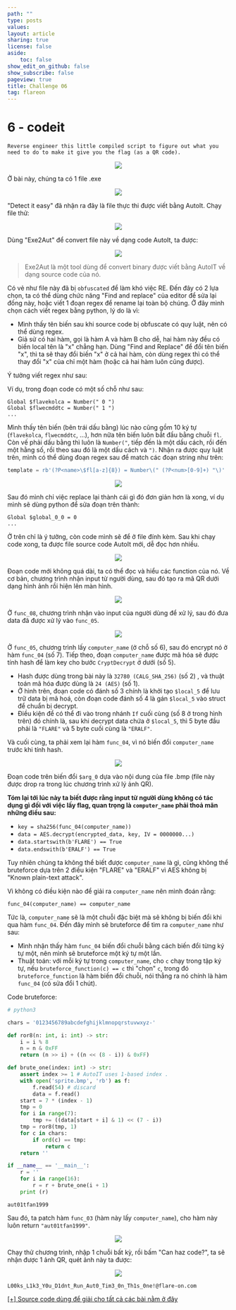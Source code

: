 ```yaml
---
path: ""
type: posts
values:
layout: article
sharing: true
license: false
aside:
    toc: false
show_edit_on_github: false
show_subscribe: false
pageview: true
title: Challenge 06
tag: flareon
---
```

# 6 - codeit

```
Reverse engineer this little compiled script to figure out what you need to do to make it give you the flag (as a QR code).
```

<p align="center">
    <img src="/assets/images/flareon/6/1.png"/>
</p>

Ở bài này, chúng ta có 1 file .exe

<p align="center">
    <img src="/assets/images/flareon/6/2.png"/>
</p>

"Detect it easy" đã nhận ra đây là file thực thi được viết bằng AutoIt. Chạy file thử:

<p align="center">
    <img src="/assets/images/flareon/6/3.png"/>
</p>

Dùng "Exe2Aut" để convert file này về dạng code AutoIt, ta được:

<p align="center">
    <img src="/assets/images/flareon/6/4.png"/>
</p>

> Exe2Aut là một tool dùng để convert binary được viết bằng AutoIT về dạng source code của nó.

Có vẻ như file này đã bị `obfuscated` để làm khó việc RE. Đến đây có 2 lựa chọn, ta có thể dùng chức năng "Find and replace" của editor để sửa lại đống này, hoặc viết 1 đoạn regex để rename lại toàn bộ chúng. Ở đây mình chọn cách viết regex bằng python, lý do là vì:

- Mình thấy tên biến sau khi source code bị obfuscate có quy luật, nên có thể dùng regex.
- Giả sử có hai hàm, gọi là hàm A và hàm B cho dễ, hai hàm này đều có biến local tên là "x" chẳng hạn. Dùng "Find and Replace" để đổi tên biến "x", thì ta sẽ thay đổi biến "x" ở cả hai hàm, còn dùng regex thì có thể thay đổi "x" của chỉ một hàm (hoặc cả hai hàm luôn cũng được).

Ý tưởng viết regex như sau:

Ví dụ, trong đoạn code có một số chỗ như sau:

```
Global $flavekolca = Number(" 0 ")
Global $flwecmddtc = Number(" 1 ")
...
```

Mình thấy tên biến (bên trái dấu bằng) lúc nào cũng gồm 10 ký tự (`flavekolca`, `flwecmddtc`, ...), hơn nữa tên biến luôn bắt đầu bằng chuỗi `fl`. Còn vế phải dấu bằng thì luôn là `Number("`, tiếp đến là một dấu cách, rồi đến một hằng số, rồi theo sau đó là một dấu cách và `")`. Nhận ra được quy luật trên, mình có thể dùng đoạn regex sau để match các đoạn string như trên:

```python
template = rb'(?P<name>\$fl[a-z]{8}) = Number\(" (?P<num>[0-9]+) "\)'
```

<p align="center">
    <img src="/assets/images/flareon/6/11.png"/>
</p>

Sau đó mình chỉ việc replace lại thành cái gì đó đơn giản hơn là xong, ví dụ mình sẽ dùng python để sửa đoạn trên thành:

```
Global $global_0_0 = 0
...
```

Ở trên chỉ là ý tưởng, còn code mình sẽ để ở file đính kèm. Sau khi chạy code xong, ta được file source code AutoIt mới, dễ đọc hơn nhiều.

<p align="center">
    <img src="/assets/images/flareon/6/5.png"/>
</p>

Đoạn code mới không quá dài, ta có thể đọc và hiểu các function của nó. Về cơ bản, chương trình nhận input từ người dùng, sau đó tạo ra mã QR dưới dạng hình ảnh rồi hiện lên màn hình.

<p align="center">
    <img src="/assets/images/flareon/6/6.png"/>
</p>

Ở `func_08`, chương trình nhận vào input của người dùng để xử lý, sau đó đưa data đã được xử lý vào `func_05`.

<p align="center">
    <img src="/assets/images/flareon/6/7.png"/>
</p>

Ở `func_05`, chương trình lấy `computer_name` (ở chỗ số 6), sau đó encrypt nó ở hàm `func_04` (số 7). Tiếp theo, đoạn `computer_name` được mã hóa sẽ được tính hash để làm key cho bước `CryptDecrypt` ở dưới (số 5).

- Hash được dùng trong bài này là `32780 (CALG_SHA_256)` (số 2) , và thuật toán mã hóa được dùng là `24 (AES)` (số 1).
- Ở hình trên, đoạn code có đánh số 3 chính là khởi tạo `$local_5` để lưu trữ data bị mã hoá, còn đoạn code đánh số 4 là gán `$local_5` vào struct để chuẩn bị decrypt.
- Điều kiện để có thể đi vào trong nhánh `If` cuối cùng (số 8 ở trong hình trên) đó chính là, sau khi decrypt data chứa ở `$local_5`, thì 5 byte đầu phải là `"FLARE"` và 5 byte cuối cùng là `"ERALF"`.

Và cuối cùng, ta phải xem lại hàm `func_04`, vì nó biến đổi `computer_name` trước khi tính hash.

<p align="center">
    <img src="/assets/images/flareon/6/8.png"/>
</p>

Đoạn code trên biến đổi `$arg_0` dựa vào nội dung của file .bmp (file này được drop ra trong lúc chương trình xử lý ảnh QR).

**Tóm lại tới lúc này ta biết được rằng input từ người dùng không có tác dụng gì đối với việc lấy flag, quan trọng là `computer_name` phải thoả mãn những điều sau:**

- `key = sha256(func_04(computer_name))`
- `data = AES.decrypt(encrypted_data, key, IV = 0000000...)`
- `data.startswith(b'FLARE') == True`
- `data.endswith(b'ERALF') == True`

Tuy nhiên chúng ta không thể biết được `computer_name` là gì, cũng không thể bruteforce dựa trên 2 điều kiện "FLARE" và "ERALF" vì AES không bị "Known plain-text attack".

Vì không có điều kiện nào để giải ra `computer_name` nên mình đoán rằng:

```
func_04(computer_name) == computer_name
```

Tức là, `computer_name` sẽ là một chuỗi đặc biệt mà sẽ không bị biến đổi khi qua hàm `func_04`. Đến đây mình sẽ bruteforce để tìm ra `computer_name` như sau:

- Mình nhận thấy hàm `func_04` biến đổi chuỗi bằng cách biến đổi từng ký tự một, nên mình sẽ bruteforce một ký tự một lần.
- Thuật toán: với mỗi ký tự trong `computer_name`, cho `c` chạy trong tập ký tự, nếu `bruteforce_function(c) == c` thì "chọn" `c`, trong đó `bruteforce_function` là hàm biến đổi chuỗi, nói thẳng ra nó chính là hàm `func_04` (có sửa đổi 1 chút).

Code bruteforce:

```python
# python3

chars = '0123456789abcdefghijklmnopqrstuvwxyz-'

def ror8(n: int, i: int) -> str:
    i = i % 8
    n = n & 0xFF
    return (n >> i) + ((n << (8 - i)) & 0xFF)

def brute_one(index: int) -> str:
    assert index >= 1 # AutoIT uses 1-based index .
    with open('sprite.bmp', 'rb') as f:
        f.read(54) # discard
        data = f.read()
    start = 7 * (index - 1)
    tmp = 0
    for i in range(7):
        tmp += ((data[start + i] & 1) << (7 - i))
    tmp = ror8(tmp, 1)
    for c in chars:
        if ord(c) == tmp:
            return c
    return ''

if __name__ == '__main__':
    r = ''
    for i in range(16):
        r = r + brute_one(i + 1)
    print (r)
```

```
aut01tfan1999
```

Sau đó, ta patch hàm `func_03` (hàm này lấy `computer_name`), cho hàm này luôn return `"aut01tfan1999"`.

<p align="center">
    <img src="/assets/images/flareon/6/9.png"/>
</p>

Chạy thử chương trình, nhập 1 chuỗi bất kỳ, rồi bấm "Can haz code?", ta sẽ nhận được 1 ảnh QR, quét ảnh này ta được:

<p align="center">
    <img src="/assets/images/flareon/6/10.png"/>
</p>

```
L00ks_L1k3_Y0u_D1dnt_Run_Aut0_Tim3_0n_Th1s_0ne!@flare-on.com
```

[[+] Source code dùng để giải cho tất cả các bài nằm ở đây](/assets/images/flareon/src.zip)